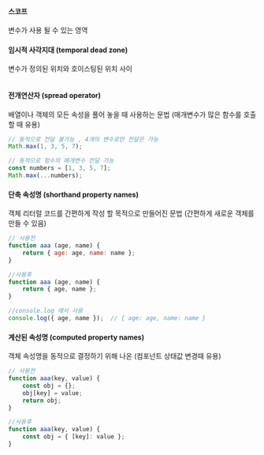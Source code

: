 #### 스코프
변수가 사용 될 수 있는 영역

#### 임시적 사각지대 (temporal dead zone)
변수가 정의된 위치와 호이스팅된 위치 사이
```js

```

#### 전개연산자 (spread operator)
배열이나 객체의 모든 속성을 풀어 놓을 때 사용하는 문법 (매개변수가 많은 함수를 호출할 때 유용) 

```js
// 동적으로 전달 불가능 , 4개의 변수로만 전달은 가능
Math.max(1, 3, 5, 7);

// 동적으로 함수의 매개변수 전달 가능
const numbers = [1, 3, 5, 7];
Math.max(...numbers);
```

#### 단축 속성명 (shorthand property names)
객체 리터럴 코드를 간편하게 작성 할 목적으로 만들어진 문법 (간편하게 새로운 객체를 만들 수 있음)

```js
// 사용전
function aaa (age, name) {
    return { age: age, name: name };
}

//사용후
function aaa (age, name) {
    return { age, name };
}

//console.log 에서 사용
console.log({ age, name });  // { age: age, name: name }
```

#### 계산된 속성명 (computed property names)
객체 속성명을 동적으로 결정하기 위해 나온  (컴포넌트 상태값 변경때 유용)

```js
// 사용전 
function aaa(key, value) {
    const obj = {};
    obj[key] = value;
    return obj;
}

//사용후
function aaa(key, value) {
    const obj = { [key]: value };
}
```

